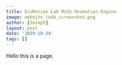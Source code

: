```yaml
---
title: BioMotion Lab MoSh Animation Engine
image: website_code_screenshot.png
author: [Joseph]
layout: post
date: '2019-10-24'
tags: []
---
```


Hello this is a page. 